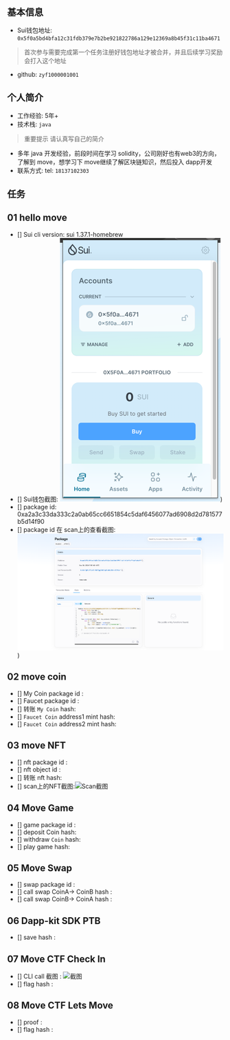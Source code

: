 ## 基本信息
- Sui钱包地址: `0x5f0a5bd4bfa12c31fdb379e7b2be921822786a129e12369a8b45f31c11ba4671`
> 首次参与需要完成第一个任务注册好钱包地址才被合并，并且后续学习奖励会打入这个地址
- github: `zyf1000001001`

## 个人简介
- 工作经验: 5年+
- 技术栈: `java` 
> 重要提示 请认真写自己的简介
- 多年 java 开发经验，前段时间在学习 solidity，公司刚好也有web3的方向，了解到 move，想学习下 move继续了解区块链知识，然后投入 dapp开发
- 联系方式: tel: `18137102303` 

## 任务

##   01 hello move  
- [] Sui cli version: sui 1.37.1-homebrew
- [] Sui钱包截图: ![Sui钱包截图](./images/WX20241106-194534.png))
- [] package id: 0xa2a3c33da333c2a0ab65cc6651854c5daf6456077ad6908d2d781577b5d14f90
- [] package id 在 scan上的查看截图:![Scan截图](./images/WX20241106-195347.png))

##   02 move coin
- [] My Coin package id : 
- [] Faucet package id : 
- [] 转账 `My Coin` hash:
- [] `Faucet Coin` address1 mint hash:
- [] `Faucet Coin` address2 mint hash:

##   03 move NFT
- [] nft package id :
- [] nft object id : 
- [] 转账 nft  hash:
- [] scan上的NFT截图:![Scan截图](./images/你的图片地址)

##   04 Move Game
- [] game package id :
- [] deposit Coin hash:
- [] withdraw `Coin` hash:
- [] play game hash:

##   05 Move Swap
- [] swap package id :
- [] call swap CoinA-> CoinB  hash :
- [] call swap CoinB-> CoinA  hash :

##   06 Dapp-kit SDK PTB
- [] save hash :

##   07 Move CTF Check In
- [] CLI call 截图 : ![截图](./images/你的图片地址)
- [] flag hash :

##   08 Move CTF Lets Move
- [] proof : 
- [] flag hash :
